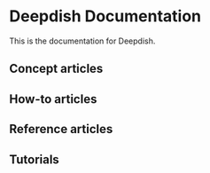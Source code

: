 # Deepdish Documentation

This is the documentation for Deepdish.

## Concept articles

## How-to articles

## Reference articles

## Tutorials
